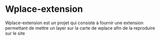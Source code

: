 # Wplace-extension
Wplace-extension est un projet qui consiste à fournir une extension permettant de mettre un layer sur la carte de wplace afin de la reproduire sur le site
